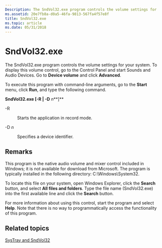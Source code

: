 ```yaml
---
Description: The SndVol32.exe program controls the volume settings for your system. To display this volume control, go to the Control Panel and start Sounds and Audio Devices. Go to Device volume and click Advanced.
ms.assetid: 20e7fb8a-d0a5-46fa-9813-567fa4f57e8f
title: SndVol32.exe
ms.topic: article
ms.date: 05/31/2018
---
```


# SndVol32.exe

The SndVol32.exe program controls the volume settings for your system. To display this volume control, go to the Control Panel and start Sounds and Audio Devices. Go to **Device volume** and click **Advanced**.

To execute this program with command-line arguments, go to the **Start** menu, click **Run**, and type the following command.

**SndVol32.exe \[-R \| -D** *n***\]**

<dl> <dt>

<span id="-R"></span><span id="-r"></span>-R
</dt> <dd>

Starts the application in record mode.

</dd> <dt>

<span id="-D_n"></span><span id="-d_n"></span><span id="-D_N"></span>-D *n*
</dt> <dd>

Specifies a device identifier.

</dd> </dl>

## Remarks

This program is the native audio volume and mixer control included in Windows; it is not available for download from Microsoft. The program is typically installed in the following directory: C:\\Windows\\System32.

To locate this file on your system, open Windows Explorer, click the **Search** button, and select **All files and folders**. Type the file name (SndVol32.exe) into the first available line and click the **Search** button.

For more information about using this control, start the program and select **Help**. Note that there is no way to programmatically access the functionality of this program.

## Related topics

<dl> <dt>

[SysTray and SndVol32](https://msdn.microsoft.com/library/ms790410.aspx)
</dt> </dl>

 

 



